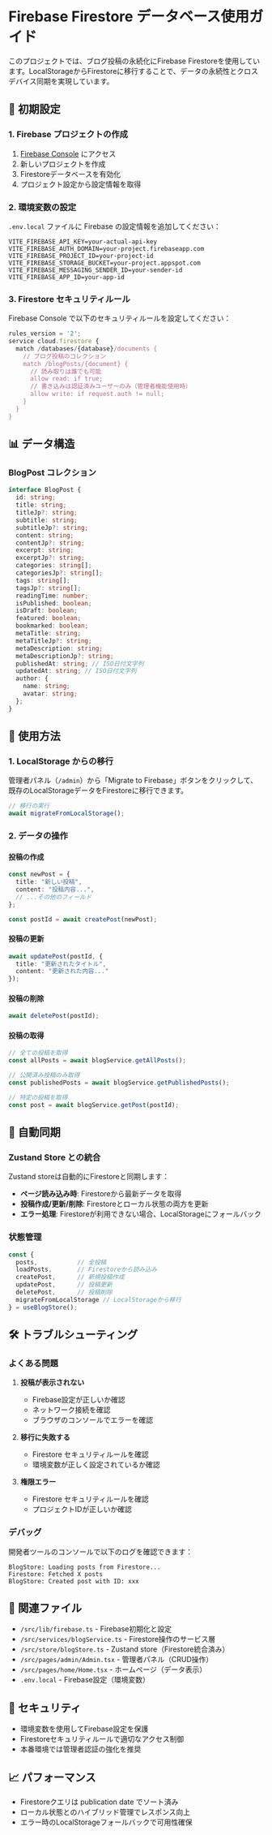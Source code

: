# Firebase Firestore データベース使用ガイド

このプロジェクトでは、ブログ投稿の永続化にFirebase Firestoreを使用しています。LocalStorageからFirestoreに移行することで、データの永続性とクロスデバイス同期を実現しています。

## 🔧 初期設定

### 1. Firebase プロジェクトの作成

1. [Firebase Console](https://console.firebase.google.com/) にアクセス
2. 新しいプロジェクトを作成
3. Firestoreデータベースを有効化
4. プロジェクト設定から設定情報を取得

### 2. 環境変数の設定

`.env.local` ファイルに Firebase の設定情報を追加してください：

```env
VITE_FIREBASE_API_KEY=your-actual-api-key
VITE_FIREBASE_AUTH_DOMAIN=your-project.firebaseapp.com
VITE_FIREBASE_PROJECT_ID=your-project-id
VITE_FIREBASE_STORAGE_BUCKET=your-project.appspot.com
VITE_FIREBASE_MESSAGING_SENDER_ID=your-sender-id
VITE_FIREBASE_APP_ID=your-app-id
```

### 3. Firestore セキュリティルール

Firebase Console で以下のセキュリティルールを設定してください：

```javascript
rules_version = '2';
service cloud.firestore {
  match /databases/{database}/documents {
    // ブログ投稿のコレクション
    match /blogPosts/{document} {
      // 読み取りは誰でも可能
      allow read: if true;
      // 書き込みは認証済みユーザーのみ（管理者機能使用時）
      allow write: if request.auth != null;
    }
  }
}
```

## 📊 データ構造

### BlogPost コレクション

```typescript
interface BlogPost {
  id: string;
  title: string;
  titleJp?: string;
  subtitle: string;
  subtitleJp?: string;
  content: string;
  contentJp?: string;
  excerpt: string;
  excerptJp?: string;
  categories: string[];
  categoriesJp?: string[];
  tags: string[];
  tagsJp?: string[];
  readingTime: number;
  isPublished: boolean;
  isDraft: boolean;
  featured: boolean;
  bookmarked: boolean;
  metaTitle: string;
  metaTitleJp?: string;
  metaDescription: string;
  metaDescriptionJp?: string;
  publishedAt: string; // ISO日付文字列
  updatedAt: string; // ISO日付文字列
  author: {
    name: string;
    avatar: string;
  };
}
```

## 🚀 使用方法

### 1. LocalStorage からの移行

管理者パネル（`/admin`）から「Migrate to Firebase」ボタンをクリックして、既存のLocalStorageデータをFirestoreに移行できます。

```typescript
// 移行の実行
await migrateFromLocalStorage();
```

### 2. データの操作

#### 投稿の作成
```typescript
const newPost = {
  title: "新しい投稿",
  content: "投稿内容...",
  // ...その他のフィールド
};

const postId = await createPost(newPost);
```

#### 投稿の更新
```typescript
await updatePost(postId, {
  title: "更新されたタイトル",
  content: "更新された内容..."
});
```

#### 投稿の削除
```typescript
await deletePost(postId);
```

#### 投稿の取得
```typescript
// 全ての投稿を取得
const allPosts = await blogService.getAllPosts();

// 公開済み投稿のみ取得
const publishedPosts = await blogService.getPublishedPosts();

// 特定の投稿を取得
const post = await blogService.getPost(postId);
```

## 🔄 自動同期

### Zustand Store との統合

Zustand storeは自動的にFirestoreと同期します：

- **ページ読み込み時**: Firestoreから最新データを取得
- **投稿作成/更新/削除**: Firestoreとローカル状態の両方を更新
- **エラー処理**: Firestoreが利用できない場合、LocalStorageにフォールバック

### 状態管理

```typescript
const {
  posts,           // 全投稿
  loadPosts,       // Firestoreから読み込み
  createPost,      // 新規投稿作成
  updatePost,      // 投稿更新
  deletePost,      // 投稿削除
  migrateFromLocalStorage // LocalStorageから移行
} = useBlogStore();
```

## 🛠️ トラブルシューティング

### よくある問題

1. **投稿が表示されない**
   - Firebase設定が正しいか確認
   - ネットワーク接続を確認
   - ブラウザのコンソールでエラーを確認

2. **移行に失敗する**
   - Firestore セキュリティルールを確認
   - 環境変数が正しく設定されているか確認

3. **権限エラー**
   - Firestore セキュリティルールを確認
   - プロジェクトIDが正しいか確認

### デバッグ

開発者ツールのコンソールで以下のログを確認できます：

```
BlogStore: Loading posts from Firestore...
Firestore: Fetched X posts
BlogStore: Created post with ID: xxx
```

## 📁 関連ファイル

- `/src/lib/firebase.ts` - Firebase初期化と設定
- `/src/services/blogService.ts` - Firestore操作のサービス層
- `/src/store/blogStore.ts` - Zustand store（Firestore統合済み）
- `/src/pages/admin/Admin.tsx` - 管理者パネル（CRUD操作）
- `/src/pages/home/Home.tsx` - ホームページ（データ表示）
- `.env.local` - Firebase設定（環境変数）

## 🔐 セキュリティ

- 環境変数を使用してFirebase設定を保護
- Firestoreセキュリティルールで適切なアクセス制御
- 本番環境では管理者認証の強化を推奨

## 📈 パフォーマンス

- Firestoreクエリは publication date でソート済み
- ローカル状態とのハイブリッド管理でレスポンス向上
- エラー時のLocalStorageフォールバックで可用性確保